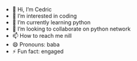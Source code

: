 - 👋 Hi, I’m Cedric
- 👀 I’m interested in coding
- 🌱 I’m currently learning python
- 💞️ I’m looking to collaborate on python network
- 📫 How to reach me nill
- 😄 Pronouns: baba
- ⚡ Fun fact: engaged

<!---
Okemwa5059/Okemwa5059 is a ✨ special ✨ repository because its `README.md` (this file) appears on your GitHub profile.
You can click the Preview link to take a look at your changes.
--->
